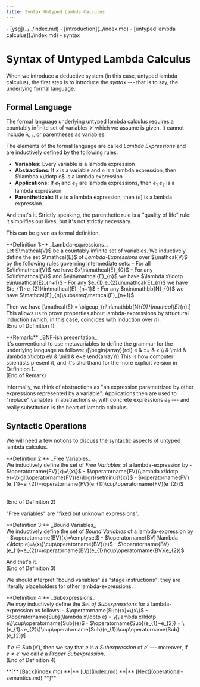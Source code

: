 ```yaml
---
title: Syntax Untyped Lambda Calculus
---
```

<nav class="crumbs">
- [ysg](../../index.md)
- [introduction](../index.md)
- [untyped lambda calculus](./index.md)
- syntax
</nav>

# Syntax of Untyped Lambda Calculus

When we introduce a deductive system (in this case, untyped lambda
calculus), the first step is to introduce the _syntax_ --- that is to
say, the underlying [formal language](../language.md).

## Formal Language

The formal language underlying untyped lambda calculus requires a
countably infinite set of variables $\mathcal{V}$ which we assume is
given. It cannot include $\lambda$, $.$, or parentheses as variables.

The elements of the formal language are called <dfn>Lambda Expressions</dfn>
and are inductively defined by the following rules:
- **Variables:** Every variable is a lambda expression
- **Abstractions:** If $x$ is a variable and $e$ is a lambda expression,
  then $\lambda x\ldotp e$ is a lambda expression
- **Applications:** If $e_{1}$ and $e_{2}$ are lambda expressions,
  then $e_{1}~e_{2}$ is a lambda expression
- **Parentheticals:** If $e$ is a lambda expression, then $(e)$ is a lambda expression.

And that's it. Strictly speaking, the parenthetic rule is a "quality
of life" rule: it simplifies our lives, but it's not strictly
necessary.

This can be given as formal definition.

<div class="proclaim definition">
**Definition 1:** _Lambda-expressions_.<br>
Let $\mathcal{V}$ be a countably infinite set of variables. We
inductively define the set $\mathcal{E}$ of <dfn>Lambda-Expressions</dfn> over
$\mathcal{V}$ by the following rules governing intermediate sets:
- For all $x\in\mathcal{V}$ we have $x\in\mathcal{E}_{0}$
- For any $x\in\mathcal{V}$ and $e\in\mathcal{E}_{n}$ 
  we have $\lambda x\ldotp e\in\mathcal{E}_{n+1}$
- For any $e_{1},e_{2}\in\mathcal{E}_{n}$
  we have $(e_{1}~e_{2})\in\mathcal{E}_{n+1}$
- For any $n\in\mathbb{N}_{0}$ we have $\mathcal{E}_{n}\subseteq\mathcal{E}_{n+1}$

Then we have
\[\mathcal{E} = \bigcup_{n\in\mathbb{N}_{0}}\mathcal{E}_{n}.\]
This allows us to prove properties about lambda-expressions by
structural induction (which, in this case, coincides with induction over $n$).
<br>(End of Definition 1)
</div>

<div class="proclaim remark">
**Remark:** _BNF-ish presentation_<br>
It's conventional to use metavariables to define the grammar for the
underlying language as follows:
\[\begin{array}{rcl}
e & ::= & x \\
  & \mid & \lambda x\ldotp e\\
  & \mid & e~e
\end{array}\]
This is how computer scientists present it, and it's shorthand for the
more explicit version in Definition 1.
<br>(End of Remark)
</div>

Informally, we think of abstractions as "an expression parametrized by
other expressions represented by a variable". Applications then are
used to "replace" variables in abstractions $e_{1}$ with concrete
expressions $e_{2}$ --- and really substitution is the heart of lambda
calculus. 

## Syntactic Operations

We will need a few notions to discuss the syntactic aspects of untyped
lambda calculus.

<div class="proclaim definition">
**Definition 2:** _Free Variables_<br>
We inductively define the set of <dfn>Free Variables</dfn> of a
lambda-expression by
- $\operatorname{FV}(x)=\{x\}$
- $\operatorname{FV}(\lambda x\ldotp e)=\bigl(\operatorname{FV}(e)\bigr)\setminus\{x\}$
- $\operatorname{FV}(e_{1}~e_{2})=\operatorname{FV}(e_{1})\cup\operatorname{FV}(e_{2})$

<br>(End of Definition 2)
</div>

"Free variables" are "fixed but unknown expressions".

<div class="proclaim definition">
**Definition 3:** _Bound Variables_<br>
We inductively define the set of <dfn>Bound Variables</dfn> of a
lambda-expression by
- $\operatorname{BV}(x)=\emptyset$
- $\operatorname{BV}(\lambda x\ldotp e)=\{x\}\cup\operatorname{BV}(e)$
- $\operatorname{BV}(e_{1}~e_{2})=\operatorname{BV}(e_{1})\cup\operatorname{BV}(e_{2})$

And that's it.
<br>(End of Definition 3)
</div>

We should interpret "bound variables" as "stage instructions": they
are literally placeholders for other lambda-expressions.

<div class="proclaim definition">
**Definition 4:** _Subexpressions_<br>
We may inductively define the <dfn>Set of Subexpressions</dfn> for a
lambda-expression as follows:
- $\operatorname{Sub}(x)=\{x\}$
- $\operatorname{Sub}(\lambda x\ldotp e) = \{\lambda x\ldotp e\}\cup\operatorname{Sub}(e)$
- $\operatorname{Sub}(e_{1}~e_{2}) = \{e_{1}~e_{2}\}\cup\operatorname{Sub}(e_{1})\cup\operatorname{Sub}(e_{2})$

If $e\in\operatorname{Sub}(e')$, then we say that $e$ is a
<dfn>Subexpression</dfn> of $e'$ --- moreover, if $e\neq e'$ we call
$e$ a <dfn>Proper Subexpression</dfn>.
<br>(End of Definition 4)
</div>

<footer>
**[** [Back](index.md) **|** [Up](index.md) **|** [Next](operational-semantics.md) **]**
</footer>
